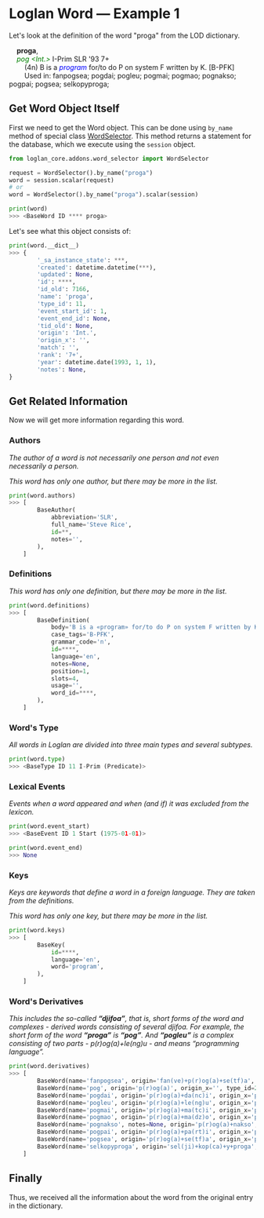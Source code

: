 
# Loglan Word — Example 1
Let's look at the definition of the word "proga" from the LOD dictionary.

&nbsp;&nbsp;&nbsp;&nbsp;__proga__,<br>
&nbsp;&nbsp;&nbsp;&nbsp;<font color="green">_pog <Int.>_</font> I-Prim SLR '93 7+<br>
&nbsp;&nbsp;&nbsp;&nbsp;&nbsp;&nbsp;&nbsp;&nbsp;(4n) B is a <font color="blue">_program_</font> for/to do P on system F written by K. [B-PFK]<br>
&nbsp;&nbsp;&nbsp;&nbsp;&nbsp;&nbsp;&nbsp;&nbsp;Used in: fanpogsea; pogdai; pogleu; pogmai; pogmao; pognakso; pogpai; pogsea; selkopyproga;

## Get Word Object Itself
First we need to get the Word object.
This can be done using `by_name` method of special class [WordSelector](word_selector.md). 
This method returns a statement for the database, which we execute using the `session` object.

```python
from loglan_core.addons.word_selector import WordSelector

request = WordSelector().by_name("proga")
word = session.scalar(request)
# or
word = WordSelector().by_name("proga").scalar(session)

print(word)
>>> <BaseWord ID **** proga>
```

Let's see what this object consists of:
```python
print(word.__dict__)
>>> {
        '_sa_instance_state': ***,
        'created': datetime.datetime(***),
        'updated': None,
        'id': ****,
        'id_old': 7166,
        'name': 'proga',
        'type_id': 11,
        'event_start_id': 1,
        'event_end_id': None,
        'tid_old': None,
        'origin': 'Int.',
        'origin_x': '', 
        'match': '',
        'rank': '7+',
        'year': datetime.date(1993, 1, 1),
        'notes': None,
}
```
## Get Related Information
Now we will get more information regarding this word.

### Authors
_The author of a word is not necessarily one person and not even necessarily a person._

_This word has only one author, but there may be more in the list._
```python
print(word.authors)
>>> [
        BaseAuthor(
            abbreviation='SLR',
            full_name='Steve Rice',
            id=**,
            notes='',
        ),
    ]
```

### Definitions
_This word has only one definition, but there may be more in the list._
```python
print(word.definitions)
>>> [
        BaseDefinition(
            body='B is a «program» for/to do P on system F written by K.',
            case_tags='B-PFK',
            grammar_code='n',
            id=****,
            language='en', 
            notes=None, 
            position=1, 
            slots=4, 
            usage='', 
            word_id=****,
        ),
    ]
```

### Word's Type
_All words in Loglan are divided into three main types and several subtypes._
```python
print(word.type)
>>> <BaseType ID 11 I-Prim (Predicate)>
```

### Lexical Events
_Events when a word appeared and when (and if) it was excluded from the lexicon._
```python
print(word.event_start)
>>> <BaseEvent ID 1 Start (1975-01-01)>

print(word.event_end)
>>> None
```

### Keys
_Keys are keywords that define a word in a foreign language. They are taken from the definitions._

_This word has only one key, but there may be more in the list._

```python
print(word.keys)
>>> [
        BaseKey(
            id=****,
            language='en',
            word='program',
        ), 
    ]
```

### Word's Derivatives
_This includes the so-called __“djifoa”__, that is, short forms of the word and complexes - 
derived words consisting of several djifoa. For example, the short form of the word __“proga”__ is __“pog”__. 
And __“pogleu”__ is a complex consisting of two parts - p(r)og(a)+le(ng)u - and means “programming language”._
```python
print(word.derivatives)
>>> [
        BaseWord(name='fanpogsea', origin='fan(ve)+p(r)og(a)+se(tf)a', origin_x='reverse program set', type_id=6, ...),
        BaseWord(name='pog', origin='p(r)og(a)', origin_x='', type_id=2, ...), 
        BaseWord(name='pogdai', origin='p(r)og(a)+da(nc)i', origin_x='program design', type_id=5, ...), 
        BaseWord(name='pogleu', origin='p(r)og(a)+le(ng)u', origin_x='program language', type_id=5, ...), 
        BaseWord(name='pogmai', origin='p(r)og(a)+ma(tc)i', origin_x='program(mable) machine', type_id=5, ...), 
        BaseWord(name='pogmao', origin='p(r)og(a)+ma(dz)o', origin_x='program make', type_id=5, ...), 
        BaseWord(name='pognakso', notes=None, origin='p(r)og(a)+nakso', origin_x='program fix', type_id=5, ...), 
        BaseWord(name='pogpai', origin='p(r)og(a)+pa(rt)i', origin_x='program part', type_id=5, ...), 
        BaseWord(name='pogsea', origin='p(r)og(a)+se(tf)a', origin_x='program set', type_id=5, ...), 
        BaseWord(name='selkopyproga', origin='sel(ji)+kop(ca)+y+proga', origin_x='self copy program', type_id=6, ...),
    ]
```

## Finally
Thus, we received all the information about the word from the original entry in the dictionary.
